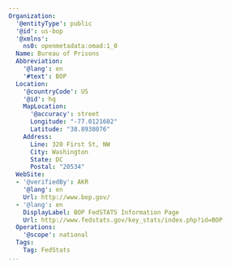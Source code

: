 ```yaml
---
Organization:
  '@entityType': public
  '@id': us-bop
  '@xmlns':
    ns0: openmetadata:omad:1_0
  Name: Bureau of Prisons
  Abbreviation:
    '@lang': en
    '#text': BOP
  Location:
    '@countryCode': US
    '@id': hq
    MapLocation:
      '@accuracy': street
      Longitude: "-77.0121602"
      Latitude: "38.8938076"
    Address:
      Line: 320 First St, NW
      City: Washington
      State: DC
      Postal: "20534"
  WebSite:
  - '@verifiedBy': AKR
    '@lang': en
    Url: http://www.bop.gov/
  - '@lang': en
    DisplayLabel: BOP FedSTATS Information Page
    Url: http://www.fedstats.gov/key_stats/index.php?id=BOP
  Operations:
    '@scope': national
  Tags:
    Tag: FedStats
...
```

